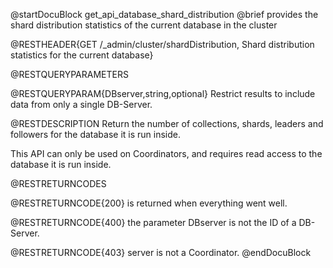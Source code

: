 
@startDocuBlock get_api_database_shard_distribution
@brief provides the shard distribution statistics of the current database in the cluster

@RESTHEADER{GET /_admin/cluster/shardDistribution, Shard distribution statistics for the current database}

@RESTQUERYPARAMETERS

@RESTQUERYPARAM{DBserver,string,optional}
Restrict results to include data from only a single DB-Server.

@RESTDESCRIPTION
Return the number of collections, shards, leaders and followers for the
database it is run inside.

This API can only be used on Coordinators, and requires read access to the
database it is run inside.

@RESTRETURNCODES

@RESTRETURNCODE{200} is returned when everything went well.

@RESTRETURNCODE{400} the parameter DBserver is not the ID of a DB-Server.

@RESTRETURNCODE{403} server is not a Coordinator.
@endDocuBlock
